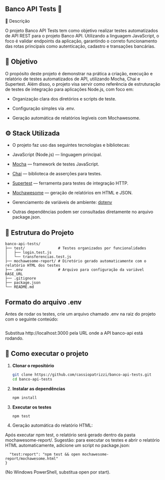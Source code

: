 ## Banco API Tests 🧪
📘 Descrição

O projeto Banco API Tests tem como objetivo realizar testes automatizados de API REST para o projeto Banco API.
Utilizando a linguagem JavaScript, o foco é validar endpoints da aplicação, garantindo o correto funcionamento das rotas principais como autenticação, cadastro e transações bancárias.

## 🎯 Objetivo

O propósito deste projeto é demonstrar na prática a criação, execução e relatório de testes automatizados de API, utilizando Mocha, Chai e Supertest.
Além disso, o projeto visa servir como referência de estruturação de testes de integração para aplicações Node.js, com foco em:

 * Organização clara dos diretórios e scripts de teste.

 * Configuração simples via .env.

 * Geração automática de relatórios legíveis com Mochawesome.

## ⚙️ Stack Utilizada

 * O projeto faz uso das seguintes tecnologias e bibliotecas:

 * JavaScript (Node.js) — linguagem principal.

 * [Mocha](https://mochajs.org/) — framework de testes JavaScript.

 * [Chai](https://www.chaijs.com/) — biblioteca de asserções para testes.

 * [Supertest](https://github.com/ladjs/supertest) — ferramenta para testes de integração HTTP.

 * [Mochawesome](https://www.npmjs.com/package/mochawesome) — geração de relatórios em HTML e JSON.
 
 * Gerenciamento de variáveis de ambiente: [dotenv](https://github.com/motdotla/dotenv) 

 * Outras dependências podem ser consultadas diretamente no arquivo package.json.

## 📂 Estrutura do Projeto
```
banco-api-tests/
├── test/               # Testes organizados por funcionalidades
│   ├── login.test.js
│   └── transferencias.test.js
├── mochawesome-report/ # Diretório gerado automaticamente com o relatório HTML dos testes
├── .env                # Arquivo para configuração da variável BASE_URL
├── .gitignore
├── package.json
└── README.md
```

## Formato do arquivo .env
Antes de rodar os testes, crie um arquivo chamado .env na raiz do projeto com o seguinte conteúdo:
```BASE_URL=http://localhost:3000
```
Substitua http://localhost:3000 pela URL onde a API banco-api está rodando.

## 🚀 Como executar o projeto

1. **Clonar o repositório**
    ```bash
    git clone https://github.com/cassiopatrizzi/banco-api-tests.git
    cd banco-api-tests
    ```

2. **Instalar as dependências**
    ```bash
    npm install
    ```

3. **Executar os testes**
    ```bash
    npm test
    ```
4. Geração automática do relatório HTML:

Após executar npm test, o relatório será gerado dentro da pasta mochawesome-report/.
Sugestão: para executar os testes e abrir o relatório HTML automaticamente, adicione um script no package.json:
```"scripts": {
  "test:report": "npm test && open mochawesome-report/mochawesome.html"
}
```
(No Windows PowerShell, substitua open por start).

